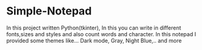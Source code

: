 # Simple-Notepad
In this project written Python(tkinter),
In this you can write in different fonts,sizes and styles and also count words and character.
In this notepad I provided some themes like... Dark mode, Gray, Night Blue,.. and more
